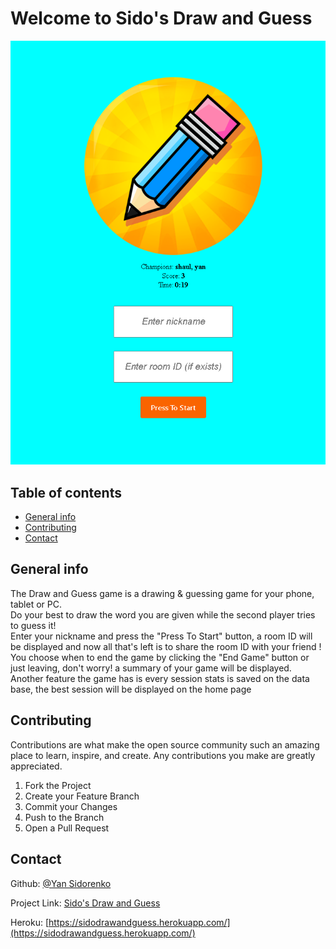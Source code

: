 # Welcome to Sido's Draw and Guess

![Example](./Example.png)

## Table of contents
* [General info](#general-info)
* [Contributing](#contributing)
* [Contact](#contact)

## General info

The Draw and Guess game is a drawing & guessing game for your phone, tablet or PC.<br />
Do your best to draw the word you are given while the second player tries to guess it!<br />
Enter your nickname and press the "Press To Start" button, a room ID will be displayed and now all that's left is to share the room ID with your friend !<br />
You choose when to end the game by clicking the "End Game" button or just leaving, don't worry! a summary of your game will be displayed.<br />
Another feature the game has is every session stats is saved on the data base, the best session will be displayed on the home page


## Contributing

Contributions are what make the open source community such an amazing place to learn, inspire, and create. Any contributions you make are greatly appreciated.

1. Fork the Project
2. Create your Feature Branch
3. Commit your Changes
4. Push to the Branch
5. Open a Pull Request

## Contact

Github: [@Yan Sidorenko](https://github.com/YanSido)

Project Link: [Sido's Draw and Guess](https://github.com/YanSido/draw-and-guess)

Heroku: [https://sidodrawandguess.herokuapp.com/](https://sidodrawandguess.herokuapp.com/)
